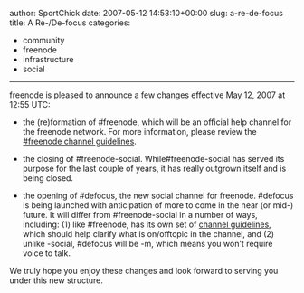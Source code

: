 author: SportChick
date: 2007-05-12 14:53:10+00:00
slug: a-re-de-focus
title: A Re-/De-focus
categories:
- community
- freenode
- infrastructure
- social
---

freenode is pleased to announce a few changes effective May 12, 2007 at 12:55 UTC:



	
  * the (re)formation of #freenode, which will be an official help channel for the freenode network.  For more information, please review the [#freenode channel guidelines](http://freenode.net/poundfreenode.shtml).

	
  * the   closing of #freenode-social.  While#freenode-social has served its purpose for the last couple of years, it has really outgrown itself and is being closed.

	
  * the opening of #defocus, the new social channel for freenode.  #defocus is being launched with anticipation of more to come in the near (or mid-) future. It will differ from #freenode-social in a number of ways, including: (1) like #freenode, has its own set of [channel guidelines](http://freenode.net/pounddefocus.shtml), which should help clarify what is on/offtopic in the channel, and (2) unlike -social, #defocus will be -m, which means you won't require voice to talk.


We truly hope you enjoy these changes and look forward to serving you under this new structure.
